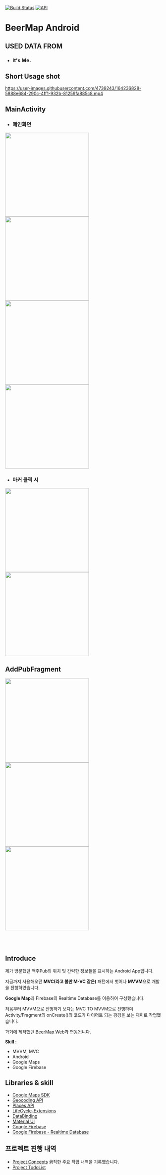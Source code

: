 [![Build Status](https://img.shields.io/badge/platform-Android-green)](https://www.android.com/) [![API](https://img.shields.io/badge/API-+23-brightgreen)](https://android-arsenal.com/api?level=23) 
# **BeerMap Android**
## **USED DATA FROM**
- ### It's Me.
## **Short Usage shot**
https://user-images.githubusercontent.com/4739243/164236828-5888e684-290c-4ff1-932b-81259fa885c8.mp4


## **MainActivity**
- ### 메인화면

<img src="./Image/main1.jpg" width="270" > <img src="./Image/main2.jpg" width="270" > <img src="./Image/main_bottom1.jpg" width="270" > <img src="./Image/main_bottom2.jpg" width="270" >

- ### 마커 클릭 시

<img src="./Image/marker1.jpg" width="270" > <img src="./Image/marker2.jpg" width="270" >

## **AddPubFragment**
<img src="./Image/addPub1.jpg" width="270" > <img src="./Image/addPub2.jpg" width="270" > <img src="./Image/googlePlace.jpg" width="270" >

<br><br>

## **Introduce**
제가 방문했던 맥주Pub의 위치 및 간략한 정보들을 표시하는 Android App입니다.

지금까지 사용해오던 **MVC(라고 불만 M-VC 같은)** 패턴에서 벗어나 **MVVM**으로 개발을 진행하였습니다.

**Google Map**과 Firebase의 Realtime Database를 이용하여 구성했습니다.

처음부터 MVVM으로 진행하기 보다는 MVC TO MVVM으로 진행하며 Activity/Fragment의 onCreate()의 코드가 다이어트 되는 광경을 보는 재미로 작업했습니다.

과거에 제작했던 [BeerMap Web](https://github.com/NamJa/BeerMap_WEB)과 연동됩니다.

**Skill** : 
 - MVVM, MVC
 - Android 
 - Google Maps 
 - Google Firebase 



## **Libraries & skill**
- [Google Maps SDK](https://developers.google.com/maps/documentation/android-sdk/overview?hl=ko)
- [Geocoding API](https://developers.google.com/maps/documentation/geocoding/start?hl=ko)
- [Places API](https://developers.google.com/maps/documentation/places/web-service/overview?hl=ko)
- [LifeCycle-Extensions](https://developer.android.com/jetpack/androidx/releases/lifecycle?hl=ko)
- [DataBinding](https://developer.android.com/topic/libraries/data-binding)
- [Material UI](https://material.io/)
- [Google Firebase](https://firebase.google.com/docs/android/setup)
- [Google Firebase - Realtime Database](https://firebase.google.com/docs/database)



## **프로젝트 진행 내역**

- [Project Concepts](https://docs.google.com/presentation/d/1lxIZT7Rb1X200OYIvEerIGleVQekBZOM/edit?usp=sharing&ouid=111098954105583461878&rtpof=true&sd=true)
굵직한 주요 작업 내역을 기록했습니다.
- [Project TodoList](https://github.com/NamJa/BeerMap_Android/projects/1)
